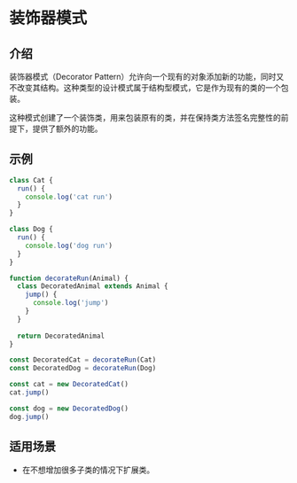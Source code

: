 # 装饰器模式

## 介绍

装饰器模式（Decorator Pattern）允许向一个现有的对象添加新的功能，同时又不改变其结构。这种类型的设计模式属于结构型模式，它是作为现有的类的一个包装。

这种模式创建了一个装饰类，用来包装原有的类，并在保持类方法签名完整性的前提下，提供了额外的功能。

## 示例

```javascript
class Cat {
  run() {
    console.log('cat run')
  }
}

class Dog {
  run() {
    console.log('dog run')
  }
}

function decorateRun(Animal) {
  class DecoratedAnimal extends Animal {
    jump() {
      console.log('jump')
    }
  }
  
  return DecoratedAnimal
}

const DecoratedCat = decorateRun(Cat)
const DecoratedDog = decorateRun(Dog)

const cat = new DecoratedCat()
cat.jump()

const dog = new DecoratedDog()
dog.jump()
```

## 适用场景

- 在不想增加很多子类的情况下扩展类。